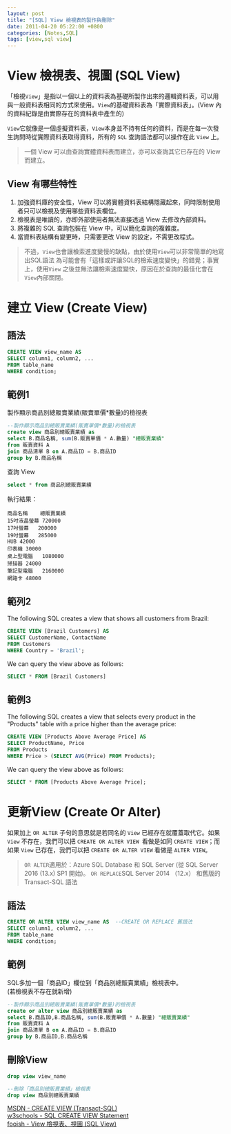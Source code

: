 ```yaml
---
layout: post
title: "[SQL] View 檢視表的製作與刪除"
date: 2011-04-20 05:22:00 +0800
categories: [Notes,SQL]
tags: [view,sql view]
---
```


# View 檢視表、視圖 (SQL View)

「檢視`View`」是指以一個以上的資料表為基礎所製作出來的邏輯資料表，可以用與一般資料表相同的方式來使用。`View`的基礎資料表為「實際資料表」。(View 內的資料紀錄是由實際存在的資料表中產生的)     

`View`它就像是一個虛擬資料表，`View`本身並不持有任何的資料，而是在每一次發生詢問時從實際資料表取得資料，所有的 `SQL` 查詢語法都可以操作在此 `View` 上。

> 一個 View 可以由查詢實體資料表而建立，亦可以查詢其它已存在的 View 而建立。


## View 有哪些特性

1. 加強資料庫的安全性，View 可以將實體資料表結構隱藏起來，同時限制使用者只可以檢視及使用哪些資料表欄位。
2. 檢視表是唯讀的，亦即外部使用者無法直接透過 View 去修改內部資料。
3. 將複雜的 SQL 查詢包裝在 View 中，可以簡化查詢的複雜度。
4. 當資料表結構有變更時，只需要更改 View 的設定，不需更改程式。

> 不過，`View`也會讓檢索進度變慢的缺點，由於使用`View`可以非常簡單的地寫出SQL語法 為可能會有「這樣或許讓SQL的檢索速度變快」的錯覺；事實上，使用`View` 之後並無法讓檢索速度變快，原因在於查詢的最佳化會在`View`內部關閉。

# 建立 View (Create View)
## 語法

```sql
CREATE VIEW view_name AS
SELECT column1, column2, ...
FROM table_name
WHERE condition;
```

## 範例1
製作顯示商品別總販賣業績(販賣單價*數量)的檢視表

```sql
--製作顯示商品別總販賣業績(販賣單價*數量)的檢視表
create view 商品別總販賣業績 as
select B.商品名稱, sum(B.販賣單價 * A.數量) "總販賣業績"
from 販賣資料 A
join 商品清單 B on A.商品ID = B.商品ID
group by B.商品名稱
```

查詢 View
```sql
select * from 商品別總販賣業績
```

執行結果：
```
商品名稱	總販賣業績
15吋液晶螢幕	720000
17吋螢幕	200000
19吋螢幕	285000
HUB	42000
印表機	30000
桌上型電腦	1080000
掃描器	24000
筆記型電腦	2160000
網路卡	48000
```

## 範列2
The following SQL creates a view that shows all customers from Brazil:

```sql
CREATE VIEW [Brazil Customers] AS
SELECT CustomerName, ContactName
FROM Customers
WHERE Country = 'Brazil';
```

We can query the view above as follows:

```sql
SELECT * FROM [Brazil Customers]
```

## 範例3

The following SQL creates a view that selects every product in the "Products" table with a price higher than the average price:

```sql
CREATE VIEW [Products Above Average Price] AS
SELECT ProductName, Price
FROM Products
WHERE Price > (SELECT AVG(Price) FROM Products);
```

We can query the view above as follows:

```sql
SELECT * FROM [Products Above Average Price];
```

# 更新View (Create Or Alter)

如果加上 `OR ALTER` 子句的意思就是若同名的 `View` 已經存在就覆蓋取代它。如果 `View` 不存在，我們可以把 `CREATE OR ALTER VIEW `看做是如同 `CREATE VIEW`；而如果 `View` 已存在，我們可以把 `CREATE OR ALTER VIEW` 看做是 `ALTER VIEW`。

> `OR ALTER`適用於：Azure SQL Database 和 SQL Server (從 SQL Server 2016 (13.x) SP1 開始)。
> `OR REPLACE`SQL Server 2014 （12.x） 和舊版的 Transact-SQL 語法

## 語法

```sql
CREATE OR ALTER VIEW view_name AS  --CREATE OR REPLACE 舊語法
SELECT column1, column2, ...
FROM table_name
WHERE condition;
```

## 範例
SQL多加一個「商品ID」欄位到「商品別總販賣業績」檢視表中。     
(若檢視表不存在就新增)

```sql
--製作顯示商品別總販賣業績(販賣單價*數量)的檢視表
create or alter view 商品別總販賣業績 as
select B.商品ID,B.商品名稱, sum(B.販賣單價 * A.數量) "總販賣業績"
from 販賣資料 A
join 商品清單 B on A.商品ID = B.商品ID
group by B.商品ID,B.商品名稱
```

## 刪除View

```sql
drop view view_name
```

```sql
--刪除「商品別總販賣業績」檢視表
drop view 商品別總販賣業績
```

[MSDN - CREATE VIEW (Transact-SQL)](https://learn.microsoft.com/zh-tw/sql/t-sql/statements/create-view-transact-sql?view=sql-server-ver16)      
[w3schools - SQL CREATE VIEW Statement](https://www.w3schools.com/sql/sql_view.asp)     
[fooish - View 檢視表、視圖 (SQL View)](https://www.fooish.com/sql/view.html)
